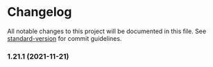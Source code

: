 # Changelog

All notable changes to this project will be documented in this file. See [standard-version](https://github.com/conventional-changelog/standard-version) for commit guidelines.

### 1.21.1 (2021-11-21)
